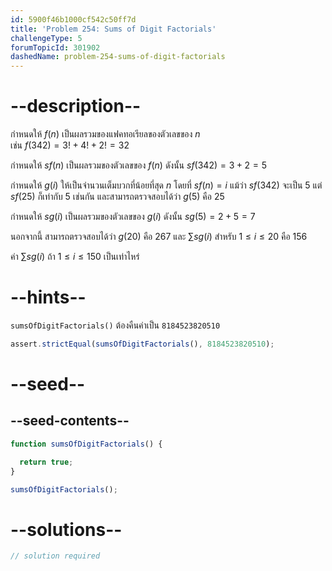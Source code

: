```yaml
---
id: 5900f46b1000cf542c50ff7d
title: 'Problem 254: Sums of Digit Factorials'
challengeType: 5
forumTopicId: 301902
dashedName: problem-254-sums-of-digit-factorials
---
```


# --description--

กำหนดให้ $f(n)$ เป็นผลรวมของแฟคทอเรียลของตัวเลขของ $n$  
เช่น $f(342) = 3! +4! + 2! = 32$

กำหนดให้ $sf(n)$ เป็นผลรวมของตัวเลขของ $f(n)$ ดังนั้น $sf(342) = 3 + 2 = 5$

กำหนดให้ $g(i)$ ให้เป็นจำนวนเต็มบวกที่น้อยที่สุด $n$ โดยที่ $sf(n) = i$ แม้ว่า $sf(342)$ จะเป็น 5 แต่ $sf(25)$ ก็เท่ากับ 5 เช่นกัน และสามารถตรวจสอบได้ว่า $g(5)$ คือ 25

กำหนดให้ $sg(i)$ เป็นผลรวมของตัวเลขของ $g(i)$ ดังนั้น $sg(5) = 2 + 5 = 7$

นอกจากนี้ สามารถตรวจสอบได้ว่า $g(20)$ คือ 267 และ $\sum sg(i)$ สำหรับ $1 ≤ i ≤ 20$ คือ 156

ค่า $\sum sg(i)$ ถ้า $1 ≤ i ≤ 150$ เป็นเท่าไหร่

# --hints--

`sumsOfDigitFactorials()` ต้องคืนค่าเป็น `8184523820510`

```js
assert.strictEqual(sumsOfDigitFactorials(), 8184523820510);
```

# --seed--

## --seed-contents--

```js
function sumsOfDigitFactorials() {

  return true;
}

sumsOfDigitFactorials();
```

# --solutions--

```js
// solution required
```
